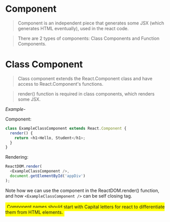 # Component

> Component is an independent piece that generates some JSX (which generates HTML eventually), used in the react code.

> There are 2 types of components: Class Components and Function Components.

# Class Component

> Class component extends the React.Component class and have access to React.Component's functions.

> render() function is required in class components, which renders some JSX.

*Example-*

Component:

```javascript
class ExampleClassComponent extends React.Component {
  render() {
    return <h1>Hello, Student</h1>;
  }
}
```

Rendering:

```javascript
ReactDOM.render(
  <ExampleClassComponent />,
  document.getElementById('appDiv')
);
```

Note how we can use the component in the ReactDOM.render() function, and how ```<ExampleClassComponent />``` can be self closing tag.
<br/><br/>
<span style="background-color: #FFFF00; padding:5px;">
Component names should start with Capital letters for react to differentiate them from HTML elements.
</span>

